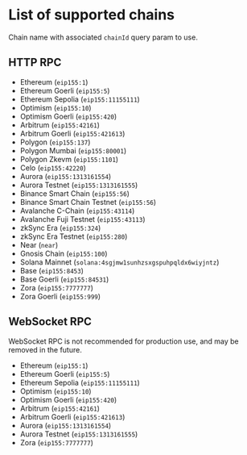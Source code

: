 # List of supported chains

Chain name with associated `chainId` query param to use.

## HTTP RPC

- Ethereum (`eip155:1`)
- Ethereum Goerli (`eip155:5`)
- Ethereum Sepolia (`eip155:11155111`)
- Optimism (`eip155:10`)
- Optimism Goerli (`eip155:420`)
- Arbitrum (`eip155:42161`)
- Arbitrum Goerli (`eip155:421613`)
- Polygon (`eip155:137`)
- Polygon Mumbai (`eip155:80001`)
- Polygon Zkevm (`eip155:1101`)
- Celo (`eip155:42220`)
- Aurora (`eip155:1313161554`)
- Aurora Testnet (`eip155:1313161555`)
- Binance Smart Chain (`eip155:56`)
- Binance Smart Chain Testnet (`eip155:56`)
- Avalanche C-Chain (`eip155:43114`)
- Avalanche Fuji Testnet (`eip155:43113`)
- zkSync Era (`eip155:324`)
- zkSync Era Testnet (`eip155:280`)
- Near (`near`)
- Gnosis Chain (`eip155:100`)
- Solana Mainnet (`solana:4sgjmw1sunhzsxgspuhpqldx6wiyjntz`)
- Base (`eip155:8453`)
- Base Goerli (`eip155:84531`)
- Zora (`eip155:7777777`)
- Zora Goerli (`eip155:999`)

## WebSocket RPC

WebSocket RPC is not recommended for production use, and may be removed in the future.

- Ethereum (`eip155:1`)
- Ethereum Goerli (`eip155:5`)
- Ethereum Sepolia (`eip155:11155111`)
- Optimism (`eip155:10`)
- Optimism Goerli (`eip155:420`)
- Arbitrum (`eip155:42161`)
- Arbitrum Goerli (`eip155:421613`)
- Aurora (`eip155:1313161554`)
- Aurora Testnet (`eip155:1313161555`)
- Zora (`eip155:7777777`)
